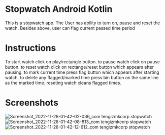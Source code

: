# Stopwatch Android Kotlin
This is a stopwatch app.
The User has ability to turn on, pause and reset the watch.
Besides above, user can flag current passed time period

# Instructions
To start watch click on play/rectangle button.
to pause watch click on pause button.
to reset watch click on rectange/reset button which appears after pausing.
to mark current time press flag button which appears after starting watch.
to delete any flagged/marked time press bin button on the same line as the marked time.
reseting watch cleans flagged times.

# Screenshots 
![Screenshot_2022-11-28-01-42-02-036_com tengizmkcorp stopwatch](https://user-images.githubusercontent.com/85778941/204161459-452e1356-e563-4372-bf6d-b14a585e1834.jpg)
![Screenshot_2022-11-28-01-42-08-813_com tengizmkcorp stopwatch](https://user-images.githubusercontent.com/85778941/204161467-f685442b-b63c-4d64-a0a0-e4da864056aa.jpg)
![Screenshot_2022-11-28-01-42-12-612_com tengizmkcorp stopwatch](https://user-images.githubusercontent.com/85778941/204161470-72b05cec-0e54-49a7-9b54-98e04c75bbd3.jpg)
